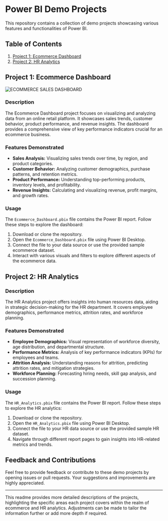 # Power BI Demo Projects

This repository contains a collection of demo projects showcasing various features and functionalities of Power BI.

## Table of Contents

1. [Project 1: Ecommerce Dashboard](#project-1-ecommerce-dashboard)
2. [Project 2: HR Analytics](#project-2-hr-analytics)

## Project 1: Ecommerce Dashboard
![ECOMMERCE  SALES DASHBOARD](https://github.com/JusteraGroup/Data-Analytics/assets/85019577/34b4f8fd-6ffe-43ab-89e4-087e60fc8971)

### Description
The Ecommerce Dashboard project focuses on visualizing and analyzing data from an online retail platform. It showcases sales trends, customer behavior, product performance, and revenue insights. The dashboard provides a comprehensive view of key performance indicators crucial for an ecommerce business.

### Features Demonstrated
- **Sales Analysis:** Visualizing sales trends over time, by region, and product categories.
- **Customer Behavior:** Analyzing customer demographics, purchase patterns, and retention metrics.
- **Product Performance:** Understanding top-performing products, inventory levels, and profitability.
- **Revenue Insights:** Calculating and visualizing revenue, profit margins, and growth rates.

### Usage
The `Ecommerce_Dashboard.pbix` file contains the Power BI report. Follow these steps to explore the dashboard:
1. Download or clone the repository.
2. Open the `Ecommerce_Dashboard.pbix` file using Power BI Desktop.
3. Connect the file to your data source or use the provided sample ecommerce dataset.
4. Interact with various visuals and filters to explore different aspects of the ecommerce data.

## Project 2: HR Analytics

### Description
The HR Analytics project offers insights into human resources data, aiding in strategic decision-making for the HR department. It covers employee demographics, performance metrics, attrition rates, and workforce planning.

### Features Demonstrated
- **Employee Demographics:** Visual representation of workforce diversity, age distribution, and departmental structure.
- **Performance Metrics:** Analysis of key performance indicators (KPIs) for employees and teams.
- **Attrition Analysis:** Understanding reasons for attrition, predicting attrition rates, and mitigation strategies.
- **Workforce Planning:** Forecasting hiring needs, skill gap analysis, and succession planning.

### Usage
The `HR_Analytics.pbix` file contains the Power BI report. Follow these steps to explore the HR analytics:
1. Download or clone the repository.
2. Open the `HR_Analytics.pbix` file using Power BI Desktop.
3. Connect the file to your HR data source or use the provided sample HR dataset.
4. Navigate through different report pages to gain insights into HR-related metrics and trends.

## Feedback and Contributions
Feel free to provide feedback or contribute to these demo projects by opening issues or pull requests. Your suggestions and improvements are highly appreciated.

---

This readme provides more detailed descriptions of the projects, highlighting the specific areas each project covers within the realm of ecommerce and HR analytics. Adjustments can be made to tailor the information further or add more depth if required.
